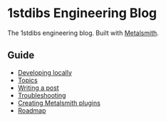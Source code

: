 [metalsmith]: http://www.metalsmith.io/

# 1stdibs Engineering Blog

The 1stdibs engineering blog. Built with [Metalsmith][metalsmith].

## Guide

- [Developing locally](./guide/developing-locally.md)
- [Topics](./guide/topics.md)
- [Writing a post](./guide/writing-a-post.md)
- [Troubleshooting](./guide/troubleshooting.md)
- [Creating Metalsmith plugins](./guide/creating-metalsmith-plugin.md)
- [Roadmap](./guide/roadmap.md)

